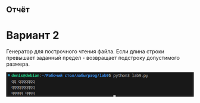 ## Отчёт 

# Вариант 2

Генератор для построчного чтения файла. Если длина строки превышает заданный предел - возвращает подстроку допустимого размера.

![Скриншот](pics9/1.png)

